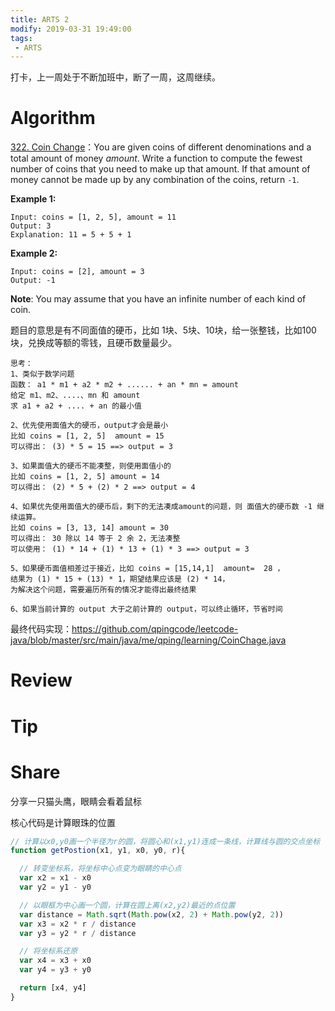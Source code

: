 ```yaml
---
title: ARTS 2
modify: 2019-03-31 19:49:00
tags:
 - ARTS
---
```


打卡，上一周处于不断加班中，断了一周，这周继续。

<!-- more -->

# Algorithm

[322. Coin Change](https://leetcode.com/problems/coin-change)：You are given coins of different denominations and a total amount of money *amount*. Write a function to compute the fewest number of coins that you need to make up that amount. If that amount of money cannot be made up by any combination of the coins, return `-1`.

**Example 1:**

```
Input: coins = [1, 2, 5], amount = 11
Output: 3 
Explanation: 11 = 5 + 5 + 1
```

**Example 2:**

```
Input: coins = [2], amount = 3
Output: -1
```

**Note**:
You may assume that you have an infinite number of each kind of coin.

题目的意思是有不同面值的硬币，比如 1块、5块、10块，给一张整钱，比如100块，兑换成等额的零钱，且硬币数量最少。

```
思考：
1、类似于数学问题
函数： a1 * m1 + a2 * m2 + ...... + an * mn = amount
给定 m1、m2、....、mn 和 amount
求 a1 + a2 + .... + an 的最小值

2、优先使用面值大的硬币，output才会是最小
比如 coins = [1, 2, 5]  amount = 15
可以得出： (3) * 5 = 15 ==> output = 3

3、如果面值大的硬币不能凑整，则使用面值小的
比如 coins = [1, 2, 5] amount = 14
可以得出： (2) * 5 + (2) * 2 ==> output = 4

4、如果优先使用面值大的硬币后，剩下的无法凑成amount的问题，则 面值大的硬币数 -1 继续运算。
比如 coins = [3, 13, 14] amount = 30
可以得出： 30 除以 14 等于 2 余 2，无法凑整
可以使用： (1) * 14 + (1) * 13 + (1) * 3 ==> output = 3

5、如果硬币面值相差过于接近，比如 coins = [15,14,1]  amount=  28 ，
结果为 (1) * 15 + (13) * 1，期望结果应该是 (2) * 14，
为解决这个问题，需要遍历所有的情况才能得出最终结果

6、如果当前计算的 output 大于之前计算的 output，可以终止循环，节省时间
```

最终代码实现：<https://github.com/qpingcode/leetcode-java/blob/master/src/main/java/me/qping/learning/CoinChage.java>

# Review



# Tip



# Share

分享一只猫头鹰，眼睛会看着鼠标

<plugin name="plugin-owl" params="{}"></plugin>

核心代码是计算眼珠的位置

``` javascript
// 计算以x0,y0画一个半径为r的圆，将圆心和(x1,y1)连成一条线，计算线与圆的交点坐标
function getPostion(x1, y1, x0, y0, r){

  // 转变坐标系，将坐标中心点变为眼睛的中心点
  var x2 = x1 - x0
  var y2 = y1 - y0

  // 以眼框为中心画一个圆，计算在圆上离(x2,y2)最近的点位置
  var distance = Math.sqrt(Math.pow(x2, 2) + Math.pow(y2, 2))
  var x3 = x2 * r / distance
  var y3 = y2 * r / distance

  // 将坐标系还原
  var x4 = x3 + x0
  var y4 = y3 + y0

  return [x4, y4]
}
```

